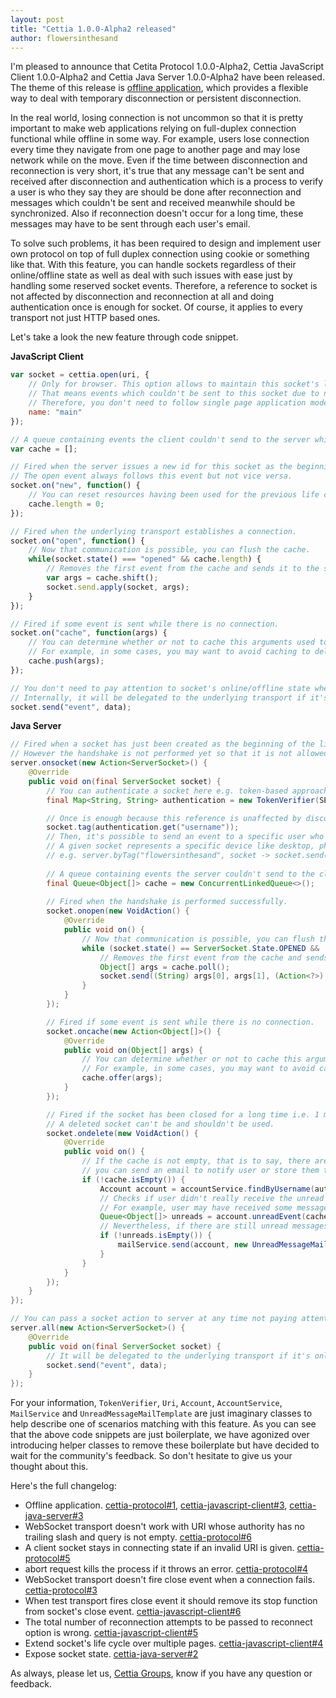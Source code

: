 ```yaml
---
layout: post
title: "Cettia 1.0.0-Alpha2 released"
author: flowersinthesand
---
```


I'm pleased to announce that Cetita Protocol 1.0.0-Alpha2, Cettia JavaScript Client 1.0.0-Alpha2 and Cettia Java Server 1.0.0-Alpha2 have been released. The theme of this release is [offline application](https://github.com/cettia/cettia-protocol/issues/1), which provides a flexible way to deal with temporary disconnection or persistent disconnection.

In the real world, losing connection is not uncommon so that it is pretty important to make web applications relying on full-duplex connection functional while offline in some way. For example, users lose connection every time they navigate from one page to another page and may lose network while on the move. Even if the time between disconnection and reconnection is very short, it's true that any message can't be sent and received after disconnection and authentication which is a process to verify a user is who they say they are should be done after reconnection and messages which couldn't be sent and received meanwhile should be synchronized. Also if reconnection doesn't occur for a long time, these messages may have to be sent through each user's email.

To solve such problems, it has been required to design and implement user own protocol on top of full duplex connection using cookie or something like that. With this feature, you can handle sockets regardless of their online/offline state as well as deal with such issues with ease just by handling some reserved socket events. Therefore, a reference to socket is not affected by disconnection and reconnection at all and doing authentication once is enough for socket. Of course, it applies to every transport not just HTTP based ones.

Let's take a look the new feature through code snippet.

**JavaScript Client**

```javascript
var socket = cettia.open(uri, {
    // Only for browser. This option allows to maintain this socket's life cycle even after navigation.
    // That means events which couldn't be sent to this socket due to navigation will be arriving in the next page.
    // Therefore, you don't need to follow single page application model to wrokaround such issues.
    name: "main"
});

// A queue containing events the client couldn't send to the server while disconnection.
var cache = [];

// Fired when the server issues a new id for this socket as the beginning of the life cycle and the end of the previous life cycle.
// The open event always follows this event but not vice versa.
socket.on("new", function() {
    // You can reset resources having been used for the previous life cycle for the new life cycle here.
    cache.length = 0;
});

// Fired when the underlying transport establishes a connection.
socket.on("open", function() {
    // Now that communication is possible, you can flush the cache.
    while(socket.state() === "opened" && cache.length) {
        // Removes the first event from the cache and sends it to the server one by one.
        var args = cache.shift();
        socket.send.apply(socket, args);
    }
});

// Fired if some event is sent while there is no connection.
socket.on("cache", function(args) {
    // You can determine whether or not to cache this arguments used to call the send method.
    // For example, in some cases, you may want to avoid caching to deliver live data in time.
    cache.push(args);
});

// You don't need to pay attention to socket's online/offline state when sending an event.
// Internally, it will be delegated to the underlying transport if it's online and the cache event if it's offline.
socket.send("event", data);
```

**Java Server**

```java
// Fired when a socket has just been created as the beginning of the life cycle.
// However the handshake is not performed yet so that it is not allowed to exchange an event.
server.onsocket(new Action<ServerSocket>() {
    @Override
    public void on(final ServerSocket socket) {
        // You can authenticate a socket here e.g. token-based approach or cookie-based approach.
        final Map<String, String> authentication = new TokenVerifier(SECRET).verify(new Uri(socket.uri()).parameter("token"));

        // Once is enough because this reference is unaffected by disconnection and reconnection.
        socket.tag(authentication.get("username"));
        // Then, it's possible to send an event to a specific user who may have used multiple devices by username.
        // A given socket represents a specific device like desktop, phone, tablet and so on.
        // e.g. server.byTag("flowersinthesand", socket -> socket.send("directmessage", "Hello there!"));
        
        // A queue containing events the server couldn't send to the client while disconnection.
        final Queue<Object[]> cache = new ConcurrentLinkedQueue<>();
        
        // Fired when the handshake is performed successfully.
        socket.onopen(new VoidAction() {
            @Override
            public void on() {
                // Now that communication is possible, you can flush the cache.
                while (socket.state() == ServerSocket.State.OPENED && !cache.isEmpty()) {
                    // Removes the first event from the cache and sends it to the client one by one.
                    Object[] args = cache.poll();
                    socket.send((String) args[0], args[1], (Action<?>) args[2], (Action<?>) args[3]);
                }
            }
        });

        // Fired if some event is sent while there is no connection.
        socket.oncache(new Action<Object[]>() {
            @Override
            public void on(Object[] args) {
                // You can determine whether or not to cache this arguments used to call the send method.
                // For example, in some cases, you may want to avoid caching to deliver live data in time.
                cache.offer(args);
            }
        });

        // Fired if the socket has been closed for a long time i.e. 1 minute and deleted from the server as the end of the life cycle.
        // A deleted socket can't be and shouldn't be used.
        socket.ondelete(new VoidAction() {
            @Override
            public void on() {
                // If the cache is not empty, that is to say, there are still some messages user should receive,
                // you can send an email to notify user or store them to database for user to check on next logging in.
                if (!cache.isEmpty()) {
                    Account account = accountService.findByUsername(authentication.get("username"));
                    // Checks if user didn't really receive the unread messages.
                    // For example, user may have received some messages among them through other device or other socket. 
                    Queue<Object[]> unreads = account.unreadEvent(cache);
                    // Nevertheless, if there are still unread messages, sends an email to notify user of some unread messages.
                    if (!unreads.isEmpty()) {
                        mailService.send(account, new UnreadMessageMailTemplate(unreads));
                    }
                }
            }
        });        
    }
});

// You can pass a socket action to server at any time not paying attention to given socket's online/offline state.
server.all(new Action<ServerSocket>() {
    @Override
    public void on(final ServerSocket socket) {
        // It will be delegated to the underlying transport if it's online or the cache event if it's offline.
        socket.send("event", data);
    }
});
```

For your information, `TokenVerifier`, `Uri`, `Account`, `AccountService`, `MailService` and `UnreadMessageMailTemplate` are just imaginary classes to help describe one of scenarios matching with this feature. As you can see that the above code snippets are just boilerplate, we have agonized over introducing helper classes to remove these boilerplate but have decided to wait for the community's feedback. So don't hesitate to give us your thought about this.

Here's the full changelog:

* Offline application. [cettia-protocol#1](https://github.com/cettia/cettia-protocol/issues/1), [cettia-javascript-client#3](https://github.com/cettia/cettia-javascript-client/issues/3), [cettia-java-server#3](https://github.com/cettia/cettia-java-server/issues/3)
* WebSocket transport doesn't work with URI whose authority has no trailing slash and query is not empty. [cettia-protocol#6](https://github.com/cettia/cettia-protocol/issues/6)
* A client socket stays in connecting state if an invalid URI is given. [cettia-protocol#5](https://github.com/cettia/cettia-protocol/issues/5)
* abort request kills the process if it throws an error. [cettia-protocol#4](https://github.com/cettia/cettia-protocol/issues/5)
* WebSocket transport doesn't fire close event when a connection fails. [cettia-protocol#3](https://github.com/cettia/cettia-protocol/issues/3)
* When test transport fires close event it should remove its stop function from socket's close event. [cettia-javascript-client#6](https://github.com/cettia/cettia-javascript-client/issues/6)
* The total number of reconnection attempts to be passed to reconnect option is wrong. [cettia-javascript-client#5](https://github.com/cettia/cettia-javascript-client/issues/5)
* Extend socket's life cycle over multiple pages. [cettia-javascript-client#4](https://github.com/cettia/cettia-javascript-client/issues/4)
* Expose socket state. [cettia-java-server#2](https://github.com/cettia/cettia-java-server/issues/2)

As always, please let us, [Cettia Groups](http://groups.google.com/group/cettia), know if you have any question or feedback.